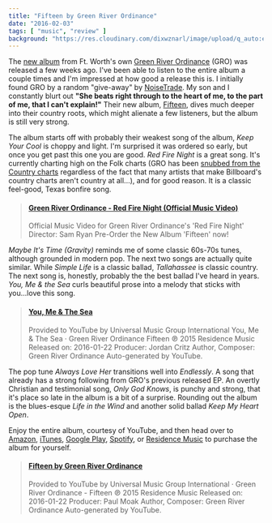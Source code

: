 ```yaml
---
title: "Fifteen by Green River Ordinance"
date: "2016-02-03"
tags: [ "music", "review" ]
background: "https://res.cloudinary.com/dixwznarl/image/upload/q_auto:eco/v1480480425/gro-fifteen_otcyn1.jpg"
---
```


The [new album][amz] from Ft. Worth's own [Green River Ordinance][GRO] (GRO) was released a few weeks ago.  I've been able to listen to the entire album a couple times and I'm impressed at how good a release this is.  I initially found GRO by a random "give-away" by [NoiseTrade][nt].  My son and I constantly blurt out **"She beats right through to the heart of me, to the part of me, that I can't explain!"**  Their new album, [Fifteen][amz], dives much deeper into their country roots, which might alienate a few listeners, but the album is still very strong.

The album starts off with probably their weakest song of the album, _Keep Your Cool_ is choppy and light.  I'm surprised it was ordered so early, but once you get past this one you are good.  _Red Fire Night_ is a great song.  It's currently charting high on the Folk charts (GRO has been [snubbed from the Country charts][billboard] regardless of the fact that many artists that make Billboard's country charts aren't country at all...), and for good reason. It is a classic feel-good, Texas bonfire song.

<blockquote class="embedly-card" data-card-key="bdfeaf9e6c274fb9a648b7a58a607e12"><h4><a href="https://youtu.be/-tcAwyNlSjs">Green River Ordinance - Red Fire Night (Official Music Video)</a></h4><p>Official Music Video for Green River Ordinance's 'Red Fire Night' Director: Sam Ryan Pre-Order the New Album 'Fifteen' now!</p></blockquote>

_Maybe It's Time (Gravity)_ reminds me of some classic 60s-70s tunes, although grounded in modern pop.  The next two songs are actually quite similar.  While _Simple Life_ is a classic ballad, _Tallahassee_ is classic country.  The next song is, honestly, probably the the best ballad I've heard in years.  _You, Me & the Sea_ curls beautiful prose into a melody that sticks with you...love this song.

<blockquote class="embedly-card" data-card-key="bdfeaf9e6c274fb9a648b7a58a607e12"><h4><a href="https://youtu.be/gjurYgNoDtg">You, Me & The Sea</a></h4><p>Provided to YouTube by Universal Music Group International You, Me & The Sea · Green River Ordinance Fifteen ℗ 2015 Residence Music Released on: 2016-01-22 Producer: Jordan Critz Author, Composer: Green River Ordinance Auto-generated by YouTube.</p></blockquote>

The pop tune _Always Love Her_ transitions well into _Endlessly_. A song that already has a strong following from GRO's previous released EP.  An overtly Christian and testimonial song, _Only God Knows_, is punchy and strong, that it's place so late in the album is a bit of a surprise.  Rounding out the album is the blues-esque _Life in the Wind_ and another solid ballad _Keep My Heart Open_.

Enjoy the entire album, courtesy of YouTube, and then head over to [Amazon][amz], [iTunes](http://bit.ly/GROFifteeniT), [Google Play](http://bit.ly/GROfifteenGP), [Spotify](http://bit.ly/FifteenonSP), or [Residence Music](http://bit.ly/GROfifteenRM) to purchase the album for yourself.

<blockquote class="embedly-card" data-card-key="bdfeaf9e6c274fb9a648b7a58a607e12"><h4><a href="https://youtu.be/CTcrv6gBytU?list=PLuMVFoZT6ZdJEnnYAHLtQfYv7VOrjxTRh">Fifteen by Green River Ordinance</a></h4><p>Provided to YouTube by Universal Music Group International · Green River Ordinance - Fifteen ℗ 2015 Residence Music Released on: 2016-01-22 Producer: Paul Moak Author, Composer: Green River Ordinance Auto-generated by YouTube.</p></blockquote>
<script async src="//cdn.embedly.com/widgets/platform.js" charset="UTF-8"></script>

[GRO]: http://www.greenriverordinance.com/
[nt]: http://www.noisetrade.com/
[billboard]: http://www.savingcountrymusic.com/green-river-ordinance-excluded-from-billboard-country-charts-while-other-acts-go-unquestioned/
[amz]: http://www.amazon.com/gp/product/B015J92GXK/ref=as_li_tl?ie=UTF8&camp=1789&creative=390957&creativeASIN=B015J92GXK&linkCode=as2&tag=traeblain-20&linkId=SC77NCEVRBHPNDA7

